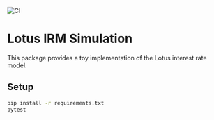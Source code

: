 ![CI](https://github.com/example/lotus-research/actions/workflows/ci.yml/badge.svg)
# Lotus IRM Simulation

This package provides a toy implementation of the Lotus interest rate model.

## Setup

```bash
pip install -r requirements.txt
pytest
```
